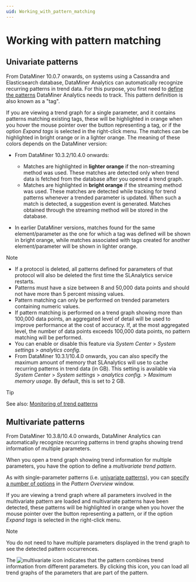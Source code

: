 ```yaml
---
uid: Working_with_pattern_matching
---
```


# Working with pattern matching

## Univariate patterns

From DataMiner 10.0.7 onwards, on systems using a Cassandra and Elasticsearch database, DataMiner Analytics can automatically recognize recurring patterns in trend data. For this purpose, you first need to [define the patterns](xref:Defining_a_pattern) DataMiner Analytics needs to track. This pattern definition is also known as a "tag".

If you are viewing a trend graph for a single parameter, and it contains patterns matching existing tags, these will be highlighted in orange when you hover the mouse pointer over the button representing a tag, or if the option *Expand tags* is selected in the right-click menu. The matches can be highlighted in bright orange or in a lighter orange. The meaning of these colors depends on the DataMiner version:

- From DataMiner 10.3.2/10.4.0 onwards: <!-- RN 34947 + RN 34898 -->

  - Matches are highlighted in **lighter orange** if the non-streaming method was used. These matches are detected only when trend data is fetched from the database after you opened a trend graph.
  - Matches are highlighted in **bright orange** if the streaming method was used. These matches are detected while tracking for trend patterns whenever a trended parameter is updated. When such a match is detected, a suggestion event is generated. Matches obtained through the streaming method will be stored in the database.

- In earlier DataMiner versions, matches found for the same element/parameter as the one for which a tag was defined will be shown in bright orange, while matches associated with tags created for another element/parameter will be shown in lighter orange.

> [!NOTE]
>
> - If a protocol is deleted, all patterns defined for parameters of that protocol will also be deleted the first time the SLAnalytics service restarts.
> - Patterns must have a size between 8 and 50,000 data points and should not have more than 5 percent missing values.
> - Pattern matching can only be performed on trended parameters containing numeric values.
> - If pattern matching is performed on a trend graph showing more than 100,000 data points, an aggregated level of detail will be used to improve performance at the cost of accuracy. If, at the most aggregated level, the number of data points exceeds 100,000 data points, no pattern matching will be performed.
> - You can enable or disable this feature via *System Center* > *System settings* > *analytics config.*
> - From DataMiner 10.3.1/10.4.0 onwards, you can also specify the maximum amount of memory that SLAnalytics will use to cache recurring patterns in trend data (in GB). This setting is available via *System Center* > *System settings* > *analytics config.* > *Maximum memory usage*. By default, this is set to 2 GB.

> [!TIP]
> See also: [Monitoring of trend patterns](xref:Monitoring_of_trend_patterns)

## Multivariate patterns

From DataMiner 10.3.8/10.4.0 onwards, DataMiner Analytics can automatically recognize recurring patterns in trend graphs showing trend information of multiple parameters. <!-- RN 36454 + 36731 + 36327 -->

When you open a trend graph showing trend information for multiple parameters, you have the option to define a *multivariate trend pattern*.

As with single-parameter patterns (i.e. [univariate patterns](#univariate-patterns)), you can [specify a number of options](xref:Managing_pattern_definitions) in the *Pattern Overview* window. <!-- RN 35010 -->

If you are viewing a trend graph where all parameters involved in the multivariate pattern are loaded and multivariate patterns have been detected, these patterns will be highlighted in orange when you hover the mouse pointer over the button representing a pattern, or if the option *Expand tags* is selected in the right-click menu.

> [!NOTE]
> You do not need to have multiple parameters displayed in the trend graph to see the detected pattern occurrences.

The ![multivariate](~/user-guide/images/multivariate_icon.png) icon indicates that the pattern combines trend information from different parameters. By clicking this icon, you can load all trend graphs of the parameters that are part of the pattern. <!-- RN 36628 -->
